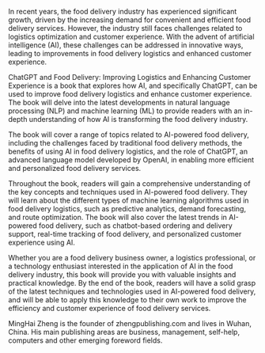 
In recent years, the food delivery industry has experienced significant growth, driven by the increasing demand for convenient and efficient food delivery services. However, the industry still faces challenges related to logistics optimization and customer experience. With the advent of artificial intelligence (AI), these challenges can be addressed in innovative ways, leading to improvements in food delivery logistics and enhanced customer experience.

ChatGPT and Food Delivery: Improving Logistics and Enhancing Customer Experience is a book that explores how AI, and specifically ChatGPT, can be used to improve food delivery logistics and enhance customer experience. The book will delve into the latest developments in natural language processing (NLP) and machine learning (ML) to provide readers with an in-depth understanding of how AI is transforming the food delivery industry.

The book will cover a range of topics related to AI-powered food delivery, including the challenges faced by traditional food delivery methods, the benefits of using AI in food delivery logistics, and the role of ChatGPT, an advanced language model developed by OpenAI, in enabling more efficient and personalized food delivery services.

Throughout the book, readers will gain a comprehensive understanding of the key concepts and techniques used in AI-powered food delivery. They will learn about the different types of machine learning algorithms used in food delivery logistics, such as predictive analytics, demand forecasting, and route optimization. The book will also cover the latest trends in AI-powered food delivery, such as chatbot-based ordering and delivery support, real-time tracking of food delivery, and personalized customer experience using AI.

Whether you are a food delivery business owner, a logistics professional, or a technology enthusiast interested in the application of AI in the food delivery industry, this book will provide you with valuable insights and practical knowledge. By the end of the book, readers will have a solid grasp of the latest techniques and technologies used in AI-powered food delivery, and will be able to apply this knowledge to their own work to improve the efficiency and customer experience of food delivery services.

MingHai Zheng is the founder of zhengpublishing.com and lives in Wuhan, China. His main publishing areas are business, management, self-help, computers and other emerging foreword fields.
